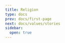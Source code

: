 ```yaml
---
title: Religion
type: docs
prev: docs/first-page
next: docs/values/stories
sidebar:
  open: true
---
```



